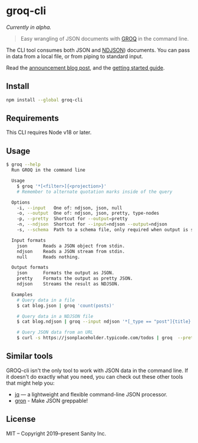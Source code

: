 # groq-cli

_Currently in alpha._

> Easy wrangling of JSON documents with [GROQ](https://github.com/sanity-io/groq) in the command line.

The CLI tool consumes both JSON and [NDJSON](https://github.com/ndjson/ndjson-spec)) documents. You can pass in data from a local file, or from piping to standard input.

Read the [announcement blog post](https://www.sanity.io/blog/we-re-open-sourcing-groq-a-query-language-for-json-documents), and the [getting started guide](https://www.sanity.io/docs/data-store/how-queries-work).

## Install

```bash
npm install --global groq-cli
```

## Requirements

This CLI requires Node v18 or later.

## Usage

```bash
$ groq --help
  Run GROQ in the command line

  Usage
    $ groq '*[<filter>]{<projection>}'
    # Remember to alternate quotation marks inside of the query

  Options
    -i, --input   One of: ndjson, json, null
    -o, --output  One of: ndjson, json, pretty, type-nodes
    -p, --pretty  Shortcut for --output=pretty
    -n, --ndjson  Shortcut for --input=ndjson --output=ndjson
    -s, --schema  Path to a schema file, only required when output is set to "type-nodes"

  Input formats
    json      Reads a JSON object from stdin.
    ndjson    Reads a JSON stream from stdin.
    null      Reads nothing.

  Output formats
    json      Formats the output as JSON.
    pretty    Formats the output as pretty JSON.
    ndjson    Streams the result as NDJSON.

  Examples
    # Query data in a file
    $ cat blog.json | groq 'count(posts)'

    # Query data in a NDJSON file
    $ cat blog.ndjson | groq --input ndjson '*[_type == "post"]{title}'

    # Query JSON data from an URL
    $ curl -s https://jsonplaceholder.typicode.com/todos | groq  --pretty '*[completed == false]{title}'
```

## Similar tools

GROQ-cli isn't the only tool to work with JSON data in the command line. If it doesn't do exactly what you need, you can check out these other tools that might help you:

- [jq](https://stedolan.github.io/jq/) — a lightweight and flexible command-line JSON processor.
- [gron](https://github.com/tomnomnom/gron) - Make JSON greppable!





## License

MIT – Copyright 2019–present Sanity Inc.
